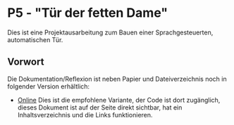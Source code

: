 # P5 - "Tür der fetten Dame"

Dies ist eine Projektausarbeitung zum Bauen einer Sprachgesteuerten, automatischen Tür.

## Vorwort

Die Dokumentation/Reflexion ist neben Papier und Dateiverzeichnis noch in folgender Version erhältlich:

- [Online](https://github.com/Horkrux8/P5/wiki)
Dies ist die empfohlene Variante, der Code ist dort zugänglich, dieses Dokument ist auf der Seite direkt sichtbar, hat ein Inhaltsverzeichnis und die Links funktionieren. 